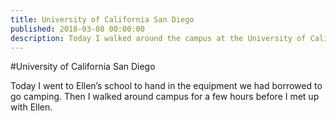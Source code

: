 ```yaml
---
title: University of California San Diego
published: 2018-03-08 00:00:00
description: Today I walked around the campus at the University of California in San Diego
---
```


#University of California San Diego

Today I went to Ellen’s school to hand in the equipment we had borrowed to go camping.
Then I walked around campus for a few hours before I met up with Ellen.
